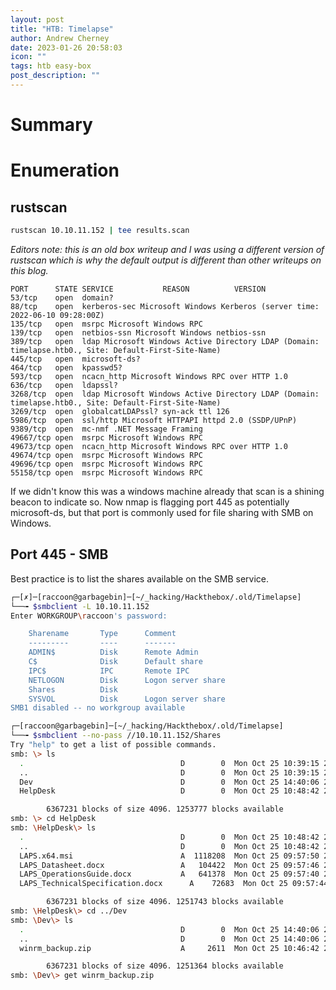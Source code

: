 ```yaml
---
layout: post
title: "HTB: Timelapse"
author: Andrew Cherney
date: 2023-01-26 20:58:03
icon: ""
tags: htb easy-box
post_description: ""
---
```


<h1>Summary</h1>



<h1>Enumeration</h1>

<h2>rustscan</h2>

```bash
rustscan 10.10.11.152 | tee results.scan
```

_Editors note: this is an old box writeup and I was using a different version of rustscan which is why the default output is different than other writeups on this blog._

```
PORT      STATE SERVICE           REASON          VERSION
53/tcp    open  domain? 
88/tcp    open  kerberos-sec Microsoft Windows Kerberos (server time: 2022-06-10 09:28:00Z)
135/tcp   open  msrpc Microsoft Windows RPC
139/tcp   open  netbios-ssn Microsoft Windows netbios-ssn
389/tcp   open  ldap Microsoft Windows Active Directory LDAP (Domain: timelapse.htb0., Site: Default-First-Site-Name)
445/tcp   open  microsoft-ds?
464/tcp   open  kpasswd5?
593/tcp   open  ncacn_http Microsoft Windows RPC over HTTP 1.0
636/tcp   open  ldapssl?
3268/tcp  open  ldap Microsoft Windows Active Directory LDAP (Domain: timelapse.htb0., Site: Default-First-Site-Name)
3269/tcp  open  globalcatLDAPssl? syn-ack ttl 126
5986/tcp  open  ssl/http Microsoft HTTPAPI httpd 2.0 (SSDP/UPnP)
9389/tcp  open  mc-nmf .NET Message Framing
49667/tcp open  msrpc Microsoft Windows RPC
49673/tcp open  ncacn_http Microsoft Windows RPC over HTTP 1.0
49674/tcp open  msrpc Microsoft Windows RPC
49696/tcp open  msrpc Microsoft Windows RPC
55158/tcp open  msrpc Microsoft Windows RPC
```

If we didn't know this was a windows machine already that scan is a shining beacon to indicate so. Now nmap is flagging port 445 as potentially microsoft-ds, but that port is commonly used for file sharing with SMB on Windows. 

<h2>Port 445 - SMB</h2>

Best practice is to list the shares available on the SMB service. 

```bash
┌─[✗]─[raccoon@garbagebin]─[~/_hacking/Hackthebox/.old/Timelapse]
└──╼ $smbclient -L 10.10.11.152
Enter WORKGROUP\raccoon's password: 

	Sharename       Type      Comment
	---------       ----      -------
	ADMIN$          Disk      Remote Admin
	C$              Disk      Default share
	IPC$            IPC       Remote IPC
	NETLOGON        Disk      Logon server share 
	Shares          Disk      
	SYSVOL          Disk      Logon server share 
SMB1 disabled -- no workgroup available
```

```bash
┌─[raccoon@garbagebin]─[~/_hacking/Hackthebox/.old/Timelapse]
└──╼ $smbclient --no-pass //10.10.11.152/Shares
Try "help" to get a list of possible commands.
smb: \> ls
  .                                   D        0  Mon Oct 25 10:39:15 2021
  ..                                  D        0  Mon Oct 25 10:39:15 2021
  Dev                                 D        0  Mon Oct 25 14:40:06 2021
  HelpDesk                            D        0  Mon Oct 25 10:48:42 2021

		6367231 blocks of size 4096. 1253777 blocks available
smb: \> cd HelpDesk
smb: \HelpDesk\> ls
  .                                   D        0  Mon Oct 25 10:48:42 2021
  ..                                  D        0  Mon Oct 25 10:48:42 2021
  LAPS.x64.msi                        A  1118208  Mon Oct 25 09:57:50 2021
  LAPS_Datasheet.docx                 A   104422  Mon Oct 25 09:57:46 2021
  LAPS_OperationsGuide.docx           A   641378  Mon Oct 25 09:57:40 2021
  LAPS_TechnicalSpecification.docx      A    72683  Mon Oct 25 09:57:44 2021

		6367231 blocks of size 4096. 1251743 blocks available
smb: \HelpDesk\> cd ../Dev
smb: \Dev\> ls
  .                                   D        0  Mon Oct 25 14:40:06 2021
  ..                                  D        0  Mon Oct 25 14:40:06 2021
  winrm_backup.zip                    A     2611  Mon Oct 25 10:46:42 2021

		6367231 blocks of size 4096. 1251364 blocks available
smb: \Dev\> get winrm_backup.zip 
```



